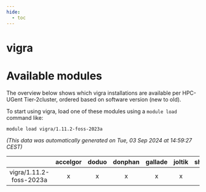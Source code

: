 ```yaml
---
hide:
  - toc
---
```


vigra
=====

# Available modules


The overview below shows which vigra installations are available per HPC-UGent Tier-2cluster, ordered based on software version (new to old).

To start using vigra, load one of these modules using a `module load` command like:

```shell
module load vigra/1.11.2-foss-2023a
```

*(This data was automatically generated on Tue, 03 Sep 2024 at 14:59:27 CEST)*  

| |accelgor|doduo|donphan|gallade|joltik|shinx|skitty|
| :---: | :---: | :---: | :---: | :---: | :---: | :---: | :---: |
|vigra/1.11.2-foss-2023a|x|x|x|x|x|x|x|

